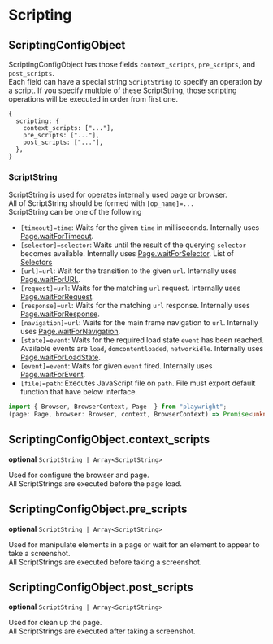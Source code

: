 # Scripting

## ScriptingConfigObject

ScriptingConfigObject has those fields `context_scripts`, `pre_scripts`, and `post_scripts`.  
Each field can have a special string `ScriptString` to specify an operation by a script.
If you specify multiple of these ScriptString, those scripting operations will be executed in order from first one.

```json5
{
  scripting: {
    context_scripts: ["..."],
    pre_scripts: ["..."],
    post_scripts: ["..."],
  },
}
```

### ScriptString

ScriptString is used for operates internally used page or browser.  
All of ScriptString should be formed with `[op_name]=...`  
ScriptString can be one of the following

- `[timeout]=time`: Waits for the given `time` in milliseconds. Internally uses [Page.waitForTimeout](https://playwright.dev/docs/api/class-page/#page-wait-for-timeout).
- `[selector]=selector`: Waits until the result of the querying `selector` becomes available. Internally uses [Page.waitForSelector](https://playwright.dev/docs/api/class-page/#page-wait-for-selector). List of [Selectors](https://playwright.dev/docs/selectors/)
- `[url]=url`: Wait for the transition to the given `url`. Internally uses [Page.waitForURL](https://playwright.dev/docs/api/class-page#page-wait-for-url).
- `[request]=url`: Waits for the matching `url` request. Internally uses [Page.waitForRequest](https://playwright.dev/docs/api/class-page#page-wait-for-request).
- `[response]=url`: Waits for the matching `url` response. Internally uses [Page.waitForResponse](https://playwright.dev/docs/api/class-page#page-wait-for-response).
- `[navigation]=url`: Waits for the main frame navigation to `url`. Internally uses [Page.waitForNavigation](https://playwright.dev/docs/api/class-page#page-wait-for-navigation).
- `[state]=event`: Waits for the required load state `event` has been reached. Available events are `load`, `domcontentloaded`, `networkidle`. Internally uses [Page.waitForLoadState](https://playwright.dev/docs/api/class-page#page-wait-for-load-state).
- `[event]=event`: Waits for given `event` fired. Internally uses [Page.waitForEvent](https://playwright.dev/docs/api/class-page#page-wait-for-event).
- `[file]=path`: Executes JavaScript file on `path`. File must export default function that have below interface.

```typescript
import { Browser, BrowserContext, Page  } from "playwright";
(page: Page, browser: Browser, context, BrowserContext) => Promise<unknown>
```

## ScriptingConfigObject.context_scripts

**optional** `ScriptString | Array<ScriptString>`

Used for configure the browser and page.  
All ScriptStrings are executed before the page load.

## ScriptingConfigObject.pre_scripts

**optional** `ScriptString | Array<ScriptString>`

Used for manipulate elements in a page or wait for an element to appear to take a screenshot.  
All ScriptStrings are executed before taking a screenshot.

## ScriptingConfigObject.post_scripts

**optional** `ScriptString | Array<ScriptString>`

Used for clean up the page.  
All ScriptStrings are executed after taking a screenshot.
